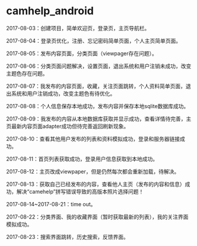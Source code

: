 # camhelp_android

2017-08-03：创建项目，简单欢迎页，登录页，主页导航栏。

2017-08-04：登录页优化，注册、忘记密码简单页面，个人主页简单页面。

2017-08-05：发布内容页面，分类页面（viewpager存在问题）。

2017-08-06：分类页面问题解决，设置页面，退出系统和用户注销未成功，改变主题色存在问题。

2017-08-07：我发布的内容页面，收藏，关注页面跳转，个人资料简单页面，退出系统和用户注销成功，改变主题色有待优化。

2017-08-08：个人信息保存本地成功，发布内容并保存本地sqlite数据库成功。

2017-08-09：我发布的内容从本地数据库获取并显示成功，查看详情待完善，主页最新内容页面adapter成功但待完善返回刷新现象。

2017-08-10：查看其他用户发布的列表和资料模拟成功，登录和服务器链接成功。

2017-08-11：首页列表获取成功，登录用户信息获取到本地成功。

2017-08-12：主页改成viewpaper，但是仍然每次都会重新加载，待解决。

2017-08-13：获取自己已经发布的内容，查看他人主页（发布的内容和信息）成功，解决“camehelp”拼写错误导致的高版本照片选择问题！

2017-08-14~2017-08-21：time out。

2017-08-22：分类界面、我的收藏界面（暂时获取最新的列表），我的关注界面模拟成功。

2017-08-23：搜索界面跳转，历史搜索，反馈界面。